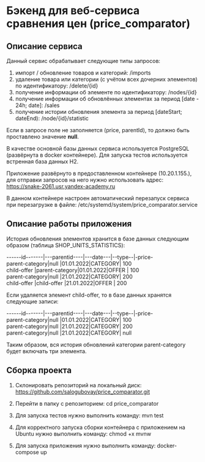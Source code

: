 # Бэкенд для веб-сервиса сравнения цен (price_comparator)

## Описание сервиса
Данный сервис обрабатывает следующие типы запросов:

1) импорт / обновление товаров и категорий: /imports
2) удаление товара или категории (с учётом всех дочерних элементов) по идентификатору: /delete/{id}
3) получение информации об элементе по идентификатору: /nodes/{id}
4) получение информации об обновлённых элементах за период [date - 24h; date]: /sales
5) получение истории обновления элемента за период [dateStart; dateEnd): /node/{id}/statistic

Если в запросе поле не заполняется (price, parentId), то должно быть проставлено значение **null**.

В качестве основной базы данных сервиса используется PostgreSQL (развёрнута в docker контейнере).
Для запуска тестов используется встренная база данных H2.

Приложение развёрнуто в предоставленном контейнере (10.20.1.155.), для отправки запросов на него нужно использовать адрес: https://snake-2061.usr.yandex-academy.ru

В данном контейнере настроен автоматический перезапуск сервиса при перезагрузке в файле: /etc/systemd/system/price_comparator.service

## Описание работы приложения
История обновления элементов хранится в базе данных следующим образом (таблица SHOP_UNITS_STATISTICS):  

------id-------|---parentid----|---date---|--type--|-price-  
parent-category|null           |01.01.2022|CATEGORY| 100  
child-offer    |parent-category|01.01.2022|OFFER   | 100  
parent-category|null           |21.01.2022|CATEGORY| 200  
child-offer    |child-offer    |21.01.2022|OFFER   | 200  

Если удаляется элемент child-offer, то в базе данных хранятся следующие записи:  

------id-------|---parentid----|---date---|--type--|-price-  
parent-category|null           |01.01.2022|CATEGORY| 100  
parent-category|null           |21.01.2022|CATEGORY| 200  
parent-category|null           |21.01.2022|CATEGORY| null  

Таким образом, вся история обновлений категории parent-category будет включать три элемента.

## Сборка проекта

1) Склонировать репозиторий на локальный диск:
https://github.com/salogubovay/price_comparator.git

2) Перейти в папку с репозиторием:
cd price_comparator

3) Для запуска тестов нужно выполнить команду:
mvn test

4) Для корректного запуска сборки контейнера с приложением на Ubuntu нужно выполнить команду:
chmod +x mvnw

5) Для запуска приложения нужно выполнить команду:
docker-compose up